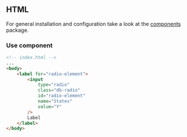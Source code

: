 ## HTML

For general installation and configuration take a look at the [components](https://www.npmjs.com/package/@db-ux/core-components) package.

### Use component

```html index.html
<!-- index.html -->
...
<body>
	<label for="radio-element">
		<input
			type="radio"
			class="db-radio"
			id="radio-element"
			name="States"
			value="Y"
		/>
		Label
	</label>
</body>
```
